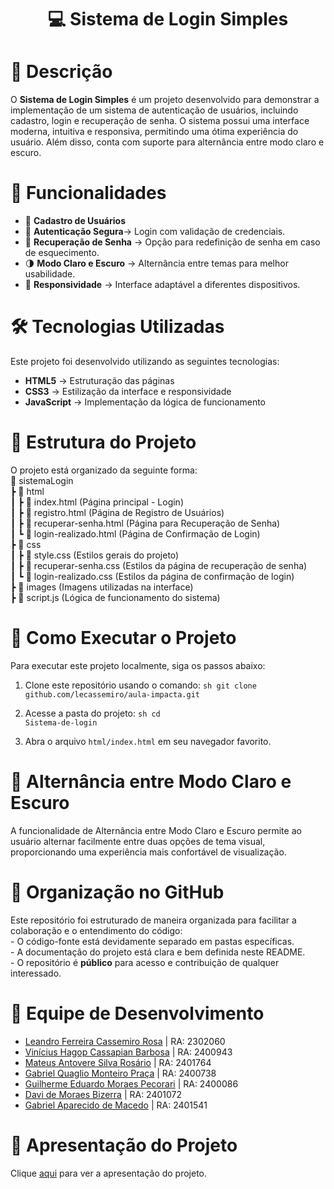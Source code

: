 <h1 align="center"> 💻 Sistema de Login Simples</h1>

<h1>📖 Descrição</h1>
O <strong>Sistema de Login Simples</strong> é um projeto desenvolvido para demonstrar a implementação de um sistema de autenticação de usuários, incluindo cadastro, login e recuperação de senha. O sistema possui uma interface moderna, intuitiva e responsiva, permitindo uma ótima experiência do usuário. Além disso, conta com suporte para alternância entre modo claro e escuro.

<h1>🚀 Funcionalidades</h1>
<ul>
  <li>🔐 <strong>Cadastro de Usuários</strong → Permite que novos usuários se registrem no sistema.</li>
  <li>🔑 <strong>Autenticação Segura</strong>→ Login com validação de credenciais.</li>
  <li>🔄 <strong>Recuperação de Senha</strong> → Opção para redefinição de senha em caso de esquecimento.</li>
  <li>🌗 <strong>Modo Claro e Escuro</strong> → Alternância entre temas para melhor usabilidade.</li>
  <li>📱 <strong>Responsividade</strong> → Interface adaptável a diferentes dispositivos.</li>
</ul>
<h1>🛠 Tecnologias Utilizadas</h1>
Este projeto foi desenvolvido utilizando as seguintes tecnologias:

- <strong>HTML5</strong> → Estruturação das páginas
- <strong>CSS3</strong> → Estilização da interface e responsividade
- <strong>JavaScript</strong> → Implementação da lógica de funcionamento

<h1>📁 Estrutura do Projeto</h1>
O projeto está organizado da seguinte forma:<br>
📂 sistemaLogin<br>
 ┣ 📂 html<br>
 ┃ ┣ 📄 index.html (Página principal - Login)<br>
 ┃ ┣ 📄 registro.html (Página de Registro de Usuários)<br>
 ┃ ┣ 📄 recuperar-senha.html (Página para Recuperação de Senha)<br>
 ┃ ┗ 📄 login-realizado.html (Página de Confirmação de Login)<br>
 ┣ 📂 css<br>
 ┃ ┣ 📄 style.css (Estilos gerais do projeto)<br>
 ┃ ┣ 📄 recuperar-senha.css (Estilos da página de recuperação de senha)<br>
 ┃ ┗ 📄 login-realizado.css (Estilos da página de confirmação de login)<br>
 ┣ 📂 images (Imagens utilizadas na interface)<br>
 ┣ 📄 script.js (Lógica de funcionamento do sistema)<br>

<h1>📌 Como Executar o Projeto</h1>
Para executar este projeto localmente, siga os passos abaixo:

1. Clone este repositório usando o comando:
   <code>sh git clone github.com/lecassemiro/aula-impacta.git</code>
   
2. Acesse a pasta do projeto:
   <code>sh cd Sistema-de-login</code>
   
3. Abra o arquivo <code>html/index.html</code> em seu navegador favorito.
<h1>🎨 Alternância entre Modo Claro e Escuro</h1>
A funcionalidade de Alternância entre Modo Claro e Escuro permite ao usuário alternar facilmente entre duas opções de tema visual, proporcionando uma experiência mais confortável de visualização.

<h1>📌 Organização no GitHub</h1>
Este repositório foi estruturado de maneira organizada para facilitar a colaboração e o entendimento do código:<br>
- O código-fonte está devidamente separado em pastas específicas.<br>
- A documentação do projeto está clara e bem definida neste README.<br>
- O repositório é <strong>público</strong> para acesso e contribuição de qualquer interessado.<br>

<h1>👥 Equipe de Desenvolvimento</h1>
<ul>
  <li><a href="https://github.com/lecassemiro">Leandro Ferreira Cassemiro Rosa</a> | RA: 2302060</li>
  <li><a href="https://github.com/viniciuscassapian">Vinícius Hagop Cassapian Barbosa</a> | RA: 2400943</li>
  <li><a href="https://github.com/MATEUS-ANTOVERE-IMPACTA">Mateus Antovere Silva Rosário</a> | RA: 2401764</li>
  <li><a href="https://github.com/GabrielQMP">Gabriel Quaglio Monteiro Praça</a> | RA: 2400738</li>
  <li><a href="https://github.com/GuilhermePecorari">Guilherme Eduardo Moraes Pecorari</a> | RA: 2400086</li>
  <li><a href="https://github.com/Davibizerra">Davi de Moraes Bizerra</a> | RA: 2401072</li>
  <li><a href="https://github.com/gabmacedo">Gabriel Aparecido de Macedo</a> | RA: 2401541</li>
</ul>


<h1>🎥 Apresentação do Projeto</h1>
Clique <a href="#" text-decoration="none">aqui</a> para ver a apresentação do projeto.


